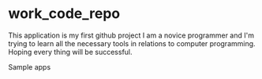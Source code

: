 # work_code_repo
This application is my first github project
I am a novice programmer and I'm trying to learn all the necessary tools in relations to computer programming.
Hoping every thing will be successful.

Sample apps
